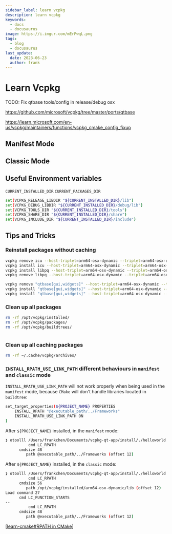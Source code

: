 ```yaml
---
sidebar_label: learn vcpkg
description: learn vcpkg
keywords:
  - docs
  - docusaurus
image: https://i.imgur.com/mErPwqL.png
tags:
  - blog
  - docusaurus
last_update:
  date: 2023-06-23
  author: frank
---
```


# Learn Vcpkg

TODO: Fix qtbase tools/config in release/debug osx  

https://github.com/microsoft/vcpkg/tree/master/ports/qtbase

https://learn.microsoft.com/en-us/vcpkg/maintainers/functions/vcpkg_cmake_config_fixup

<!--truncate-->

## Manifest Mode

## Classic Mode

## Useful Environment variables

`CURRENT_INSTALLED_DIR`
`CURRENT_PACKAGES_DIR`

```sh
set(VCPKG_RELEASE_LIBDIR "${CURRENT_INSTALLED_DIR}/lib")
set(VCPKG_DEBUG_LIBDIR "${CURRENT_INSTALLED_DIR}/debug/lib")
set(VCPKG_TOOLS_DIR "${CURRENT_INSTALLED_DIR}/tools")
set(VCPKG_SHARE_DIR "${CURRENT_INSTALLED_DIR}/share")
set(VCPKG_INCLUDE_DIR "${CURRENT_INSTALLED_DIR}/include")
```

## Tips and Tricks

### Reinstall packages without caching

```sh
vcpkg remove icu --host-triplet=arm64-osx-dynamic --triplet=arm64-osx-dynamic
vcpkg install icu --host-triplet=arm64-osx-dynamic --triplet=arm64-osx-dynamic --no-binarycaching
vcpkg install libpq --host-triplet=arm64-osx-dynamic --triplet=arm64-osx-dynamic --binarysource=clear
vcpkg remove libpq --host-triplet=arm64-osx-dynamic --triplet=arm64-osx-dynamic

vcpkg remove "qtbase[gui,widgets]" --host-triplet=arm64-osx-dynamic --triplet=arm64-osx-dynamic
vcpkg install "qtbase[gui,widgets]" --host-triplet=arm64-osx-dynamic --triplet=arm64-osx-dynamic --no-binarycaching
vcpkg install "qtbase[gui,widgets]" --host-triplet=arm64-osx-dynamic --triplet=arm64-osx-dynamic --binarysource=clear
```

### Clean up all packages

```sh
rm -rf /opt/vcpkg/installed/
rm -rf /opt/vcpkg/packages/
rm -rf /opt/vcpkg/buildtrees/
```

```sh
```

### Clean up all caching packages

```sh
rm -rf ~/.cache/vcpkg/archives/
```

### `INSTALL_RPATH_USE_LINK_PATH` different behaviours in `manifest` and `classic` mode

`INSTALL_RPATH_USE_LINK_PATH` will not work properly when being used in the `manifest` mode, because `CMake` will don't handle libraries located in `buildtree`:

```sh
set_target_properties(${PROJECT_NAME} PROPERTIES
    INSTALL_RPATH "@executable_path/../Frameworks"
    INSTALL_RPATH_USE_LINK_PATH ON
)
```

After `${PROJECT_NAME}` installed, in the `manifest` mode:

```sh
❯ otoolll /Users/frankchen/Documents/vcpkg-qt-app/install/./helloworld.app/Contents/MacOS/helloworld
          cmd LC_RPATH
      cmdsize 48
         path @executable_path/../Frameworks (offset 12)
```

After `${PROJECT_NAME}` installed, in the `classic` mode:

```sh
❯ otoolll /Users/frankchen/Documents/vcpkg-qt-app/install/./helloworld.app/Contents/MacOS/helloworld
          cmd LC_RPATH
      cmdsize 56
         path /opt/vcpkg/installed/arm64-osx-dynamic/lib (offset 12)
Load command 27
      cmd LC_FUNCTION_STARTS
--
          cmd LC_RPATH
      cmdsize 48
         path @executable_path/../Frameworks (offset 12)
```


[[learn-cmake#RPATH in CMake]](./learn-cmake.md#rpath-in-cmake)